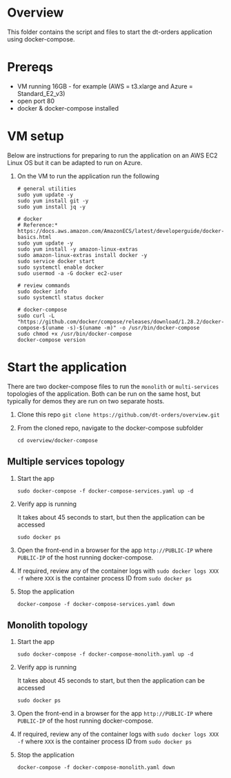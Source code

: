# Overview 

This folder contains the script and files to start the dt-orders application using docker-compose. 

# Prereqs

* VM running 16GB - for example (AWS = t3.xlarge and Azure = Standard_E2_v3)
* open port 80
* docker & docker-compose installed

# VM setup

Below are instructions for preparing to run the application on an AWS EC2 Linux OS but it can be adapted to run on Azure.

1. On the VM to run the application run the following 

    ```
    # general utilities
    sudo yum update -y
    sudo yum install git -y
    sudo yum install jq -y

    # docker
    # Reference:* https://docs.aws.amazon.com/AmazonECS/latest/developerguide/docker-basics.html
    sudo yum update -y
    sudo yum install -y amazon-linux-extras
    sudo amazon-linux-extras install docker -y
    sudo service docker start
    sudo systemctl enable docker
    sudo usermod -a -G docker ec2-user

    # review commands
    sudo docker info
    sudo systemctl status docker

    # docker-compose
    sudo curl -L "https://github.com/docker/compose/releases/download/1.28.2/docker-compose-$(uname -s)-$(uname -m)" -o /usr/bin/docker-compose
    sudo chmod +x /usr/bin/docker-compose
    docker-compose version
    ```

# Start the application 

There are two docker-compose files to run the `monolith` or `multi-services` topologies of the application.  Both can be run on the same host, but typically for demos they are run on two separate hosts.

1. Clone this repo `git clone https://github.com/dt-orders/overview.git`

1. From the cloned repo, navigate to the docker-compose subfolder

    ```
    cd overview/docker-compose
    ```

## Multiple services topology

1. Start the app 

    ```
    sudo docker-compose -f docker-compose-services.yaml up -d
    ```

1. Verify app is running

    It takes about 45 seconds to start, but then the application can be accessed

    ```
    sudo docker ps
    ```

1. Open the front-end in a browser for the app  `http://PUBLIC-IP` where `PUBLIC-IP` of the host running docker-compose.

1. If required, review any of the container logs with `sudo docker logs XXX -f`  where `XXX` is the container process ID from `sudo docker ps`

1. Stop the application

    ```
    docker-compose -f docker-compose-services.yaml down
    ```

## Monolith topology

1. Start the app 

    ```
    sudo docker-compose -f docker-compose-monolith.yaml up -d
    ```

1. Verify app is running

    It takes about 45 seconds to start, but then the application can be accessed

    ```
    sudo docker ps
    ```

1. Open the front-end in a browser for the app  `http://PUBLIC-IP` where `PUBLIC-IP` of the host running docker-compose.

1. If required, review any of the container logs with `sudo docker logs XXX -f`  where `XXX` is the container process ID from `sudo docker ps`

1. Stop the application

    ```
    docker-compose -f docker-compose-monolith.yaml down
    ```